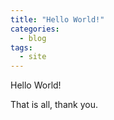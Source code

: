 ```yaml
---
title: "Hello World!"
categories:
  - blog
tags:
  - site
---
```


Hello World!

That is all, thank you.